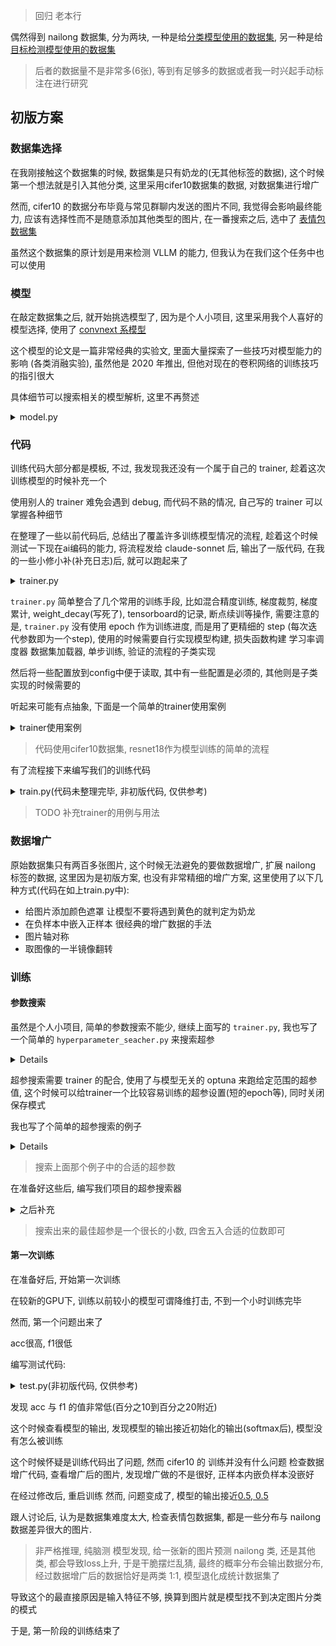 > 回归 老本行

偶然得到 nailong 数据集, 分为两块, 一种是给[分类模型使用的数据集](https://huggingface.co/datasets/refoundd/NailongClassification), 另一种是给[目标检测模型使用的数据集](https://huggingface.co/datasets/refoundd/NailongDetection)

> 后者的数据量不是非常多(6张), 等到有足够多的数据或者我一时兴起手动标注在进行研究

## 初版方案

### 数据集选择

在我刚接触这个数据集的时候, 数据集是只有奶龙的(无其他标签的数据), 这个时候第一个想法就是引入其他分类, 这里采用cifer10数据集的数据, 对数据集进行增广

然而, cifer10 的数据分布毕竟与常见群聊内发送的图片不同, 我觉得会影响最终能力, 应该有选择性而不是随意添加其他类型的图片, 在一番搜索之后, 选中了 [表情包数据集](https://github.com/LLM-Red-Team/emo-visual-data)

虽然这个数据集的原计划是用来检测 VLLM 的能力, 但我认为在我们这个任务中也可以使用

### 模型

在敲定数据集之后, 就开始挑选模型了, 因为是个人小项目, 这里采用我个人喜好的模型选择, 使用了 [convnext 系模型](https://github.com/facebookresearch/ConvNeXt)

这个模型的论文是一篇非常经典的实验文, 里面大量探索了一些技巧对模型能力的影响 (各类消融实验), 虽然他是 2020 年推出, 但他对现在的卷积网络的训练技巧的指引很大

具体细节可以搜索相关的模型解析, 这里不再赘述

<details><summary>model.py</summary>
<p>

```python
# copy from facebook/ConvNeXt
import torch
import torch.nn as nn
import torch.nn.functional as F
from timm.models.layers import trunc_normal_, DropPath
from timm.models.registry import register_model

class Block(nn.Module):
    r""" ConvNeXt Block. There are two equivalent implementations:
    (1) DwConv -> LayerNorm (channels_first) -> 1x1 Conv -> GELU -> 1x1 Conv; all in (N, C, H, W)
    (2) DwConv -> Permute to (N, H, W, C); LayerNorm (channels_last) -> Linear -> GELU -> Linear; Permute back
    We use (2) as we find it slightly faster in PyTorch
    
    Args:
        dim (int): Number of input channels.
        drop_path (float): Stochastic depth rate. Default: 0.0
        layer_scale_init_value (float): Init value for Layer Scale. Default: 1e-6.
    """
    def __init__(self, dim, drop_path=0., layer_scale_init_value=1e-6):
        super().__init__()
        self.dwconv = nn.Conv2d(dim, dim, kernel_size=7, padding=3, groups=dim) # depthwise conv
        self.norm = LayerNorm(dim, eps=1e-6)
        self.pwconv1 = nn.Linear(dim, 4 * dim) # pointwise/1x1 convs, implemented with linear layers
        self.act = nn.GELU()
        self.pwconv2 = nn.Linear(4 * dim, dim)
        self.gamma = nn.Parameter(layer_scale_init_value * torch.ones((dim)), 
                                    requires_grad=True) if layer_scale_init_value > 0 else None
        self.drop_path = DropPath(drop_path) if drop_path > 0. else nn.Identity()

    def forward(self, x):
        input = x
        x = self.dwconv(x)
        x = x.permute(0, 2, 3, 1) # (N, C, H, W) -> (N, H, W, C)
        x = self.norm(x)
        x = self.pwconv1(x)
        x = self.act(x)
        x = self.pwconv2(x)
        if self.gamma is not None:
            x = self.gamma * x
        x = x.permute(0, 3, 1, 2) # (N, H, W, C) -> (N, C, H, W)

        x = input + self.drop_path(x)
        return x

class ConvNeXt(nn.Module):
    r""" ConvNeXt
        A PyTorch impl of : `A ConvNet for the 2020s`  -
          https://arxiv.org/pdf/2201.03545.pdf

    Args:
        in_chans (int): Number of input image channels. Default: 3
        num_classes (int): Number of classes for classification head. Default: 1000
        depths (tuple(int)): Number of blocks at each stage. Default: [3, 3, 9, 3]
        dims (int): Feature dimension at each stage. Default: [96, 192, 384, 768]
        drop_path_rate (float): Stochastic depth rate. Default: 0.
        layer_scale_init_value (float): Init value for Layer Scale. Default: 1e-6.
        head_init_scale (float): Init scaling value for classifier weights and biases. Default: 1.
    """
    def __init__(self, in_chans=3, num_classes=1000, 
                 depths=[3, 3, 9, 3], dims=[96, 192, 384, 768], drop_path_rate=0., 
                 layer_scale_init_value=1e-6, head_init_scale=1.,
                 ):
        super().__init__()

        self.downsample_layers = nn.ModuleList() # stem and 3 intermediate downsampling conv layers
        stem = nn.Sequential(
            nn.Conv2d(in_chans, dims[0], kernel_size=4, stride=4),
            LayerNorm(dims[0], eps=1e-6, data_format="channels_first")
        )
        self.downsample_layers.append(stem)
        for i in range(3):
            downsample_layer = nn.Sequential(
                    LayerNorm(dims[i], eps=1e-6, data_format="channels_first"),
                    nn.Conv2d(dims[i], dims[i+1], kernel_size=2, stride=2),
            )
            self.downsample_layers.append(downsample_layer)

        self.stages = nn.ModuleList() # 4 feature resolution stages, each consisting of multiple residual blocks
        dp_rates=[x.item() for x in torch.linspace(0, drop_path_rate, sum(depths))] 
        cur = 0
        for i in range(4):
            stage = nn.Sequential(
                *[Block(dim=dims[i], drop_path=dp_rates[cur + j], 
                layer_scale_init_value=layer_scale_init_value) for j in range(depths[i])]
            )
            self.stages.append(stage)
            cur += depths[i]

        self.norm = nn.LayerNorm(dims[-1], eps=1e-6) # final norm layer
        self.head = nn.Linear(dims[-1], num_classes)

        self.apply(self._init_weights)
        self.head.weight.data.mul_(head_init_scale)
        self.head.bias.data.mul_(head_init_scale)

    def _init_weights(self, m):
        if isinstance(m, (nn.Conv2d, nn.Linear)):
            trunc_normal_(m.weight, std=.02)
            nn.init.constant_(m.bias, 0)

    def forward_features(self, x):
        for i in range(4):
            x = self.downsample_layers[i](x)
            x = self.stages[i](x)
        return self.norm(x.mean([-2, -1])) # global average pooling, (N, C, H, W) -> (N, C)

    def forward(self, x):
        x = self.forward_features(x)
        x = self.head(x)
        return x

class LayerNorm(nn.Module):
    r""" LayerNorm that supports two data formats: channels_last (default) or channels_first. 
    The ordering of the dimensions in the inputs. channels_last corresponds to inputs with 
    shape (batch_size, height, width, channels) while channels_first corresponds to inputs 
    with shape (batch_size, channels, height, width).
    """
    def __init__(self, normalized_shape, eps=1e-6, data_format="channels_last"):
        super().__init__()
        self.weight = nn.Parameter(torch.ones(normalized_shape))
        self.bias = nn.Parameter(torch.zeros(normalized_shape))
        self.eps = eps
        self.data_format = data_format
        if self.data_format not in ["channels_last", "channels_first"]:
            raise NotImplementedError 
        self.normalized_shape = (normalized_shape, )
    
    def forward(self, x):
        if self.data_format == "channels_last":
            return F.layer_norm(x, self.normalized_shape, self.weight, self.bias, self.eps)
        elif self.data_format == "channels_first":
            u = x.mean(1, keepdim=True)
            s = (x - u).pow(2).mean(1, keepdim=True)
            x = (x - u) / torch.sqrt(s + self.eps)
            x = self.weight[:, None, None] * x + self.bias[:, None, None]
            return x


model_urls = {
    "convnext_tiny_1k": "https://dl.fbaipublicfiles.com/convnext/convnext_tiny_1k_224_ema.pth",
    "convnext_small_1k": "https://dl.fbaipublicfiles.com/convnext/convnext_small_1k_224_ema.pth",
    "convnext_base_1k": "https://dl.fbaipublicfiles.com/convnext/convnext_base_1k_224_ema.pth",
    "convnext_large_1k": "https://dl.fbaipublicfiles.com/convnext/convnext_large_1k_224_ema.pth",
    "convnext_tiny_22k": "https://dl.fbaipublicfiles.com/convnext/convnext_tiny_22k_224.pth",
    "convnext_small_22k": "https://dl.fbaipublicfiles.com/convnext/convnext_small_22k_224.pth",
    "convnext_base_22k": "https://dl.fbaipublicfiles.com/convnext/convnext_base_22k_224.pth",
    "convnext_large_22k": "https://dl.fbaipublicfiles.com/convnext/convnext_large_22k_224.pth",
    "convnext_xlarge_22k": "https://dl.fbaipublicfiles.com/convnext/convnext_xlarge_22k_224.pth",
}

@register_model
def convnext_tiny(pretrained=False,in_22k=False, **kwargs):
    model = ConvNeXt(depths=[3, 3, 9, 3], dims=[96, 192, 384, 768], **kwargs)
    if pretrained:
        url = model_urls['convnext_tiny_22k'] if in_22k else model_urls['convnext_tiny_1k']
        checkpoint = torch.hub.load_state_dict_from_url(url=url, map_location="cpu", check_hash=True)
        model.load_state_dict(checkpoint["model"])
    return model

@register_model
def convnext_small(pretrained=False,in_22k=False, **kwargs):
    model = ConvNeXt(depths=[3, 3, 27, 3], dims=[96, 192, 384, 768], **kwargs)
    if pretrained:
        url = model_urls['convnext_small_22k'] if in_22k else model_urls['convnext_small_1k']
        checkpoint = torch.hub.load_state_dict_from_url(url=url, map_location="cpu")
        model.load_state_dict(checkpoint["model"])
    return model

@register_model
def convnext_base(pretrained=False, in_22k=False, **kwargs):
    model = ConvNeXt(depths=[3, 3, 27, 3], dims=[128, 256, 512, 1024], **kwargs)
    if pretrained:
        url = model_urls['convnext_base_22k'] if in_22k else model_urls['convnext_base_1k']
        checkpoint = torch.hub.load_state_dict_from_url(url=url, map_location="cpu")
        model.load_state_dict(checkpoint["model"])
    return model

@register_model
def convnext_large(pretrained=False, in_22k=False, **kwargs):
    model = ConvNeXt(depths=[3, 3, 27, 3], dims=[192, 384, 768, 1536], **kwargs)
    if pretrained:
        url = model_urls['convnext_large_22k'] if in_22k else model_urls['convnext_large_1k']
        checkpoint = torch.hub.load_state_dict_from_url(url=url, map_location="cpu")
        model.load_state_dict(checkpoint["model"])
    return model

@register_model
def convnext_xlarge(pretrained=False, in_22k=False, **kwargs):
    model = ConvNeXt(depths=[3, 3, 27, 3], dims=[256, 512, 1024, 2048], **kwargs)
    if pretrained:
        assert in_22k, "only ImageNet-22K pre-trained ConvNeXt-XL is available; please set in_22k=True"
        url = model_urls['convnext_xlarge_22k']
        checkpoint = torch.hub.load_state_dict_from_url(url=url, map_location="cpu")
        model.load_state_dict(checkpoint["model"])
    return model
```

</p>
</details> 


### 代码

训练代码大部分都是模板, 不过, 我发现我还没有一个属于自己的 trainer, 趁着这次训练模型的时候补充一个

使用别人的 trainer 难免会遇到 debug, 而代码不熟的情况, 自己写的 trainer 可以掌握各种细节

在整理了一些以前代码后, 总结出了覆盖许多训练模型情况的流程, 趁着这个时候测试一下现在ai编码的能力, 将流程发给 claude-sonnet 后, 输出了一版代码, 在我的一些小修小补(补充日志)后, 就可以跑起来了

<details><summary>trainer.py</summary>
<p>

```python
import gc
import json
import logging
import os
import shutil

import torch
from torch import optim
from torch.amp import GradScaler
from torch.nn.utils import clip_grad_norm_
from torch.utils.tensorboard import SummaryWriter
from tqdm import tqdm

example_config = {
    "model": "model_name",
    "checkpoint_dir": "./checkpoints",
    "tensorboard_dir": "./tensorboard",
    "device": "cuda",
    "enable_cudnn_benchmark": True,
    "enable_amp": False,
    "learning_rate": 1e-4,
    "betas": [0.9, 0.999],
    "eps": 1e-8,
    "enable_compile": False,
    "weight_decay": 0.05,
    "max_steps": 100000,
    "max_grad_norm": 1.0,
    "save_every": 10000,
    "gradient_accumulation_steps": 4
}


class Trainer:
    def __init__(self, config):
        self.config = config
        self.setup_logging()
        self.setup_device()
        self.setup_model()
        self.setup_training()
        
    def setup_logging(self):
        """设置日志"""
        logging.basicConfig(
            level=logging.INFO,
            format='%(asctime)s %(levelname)s %(message)s'
        )
        self.logger = logging.getLogger(__name__)
        self.writer = SummaryWriter(self.config['tensorboard_dir'])
        
    def setup_device(self):
        """设置设备"""
        self.device = torch.device(self.config['device'])
        torch.backends.cudnn.benchmark = self.config.get('enable_cudnn_benchmark', True)
        if self.device.type == 'cuda':
            self.logger.info(f'Using device: {self.device} ({torch.cuda.get_device_name()})')
        else:
            self.logger.info(f'Using device: {self.device}')
            
    def setup_model(self):
        """设置模型、损失函数等"""
        self.model = self.build_model().to(self.device)
        if self.config.get('enable_compile', False):
            self.model.compile()
        self.criterion = self.build_criterion()
        
        # 打印模型信息
        n_parameters = sum(p.numel() for p in self.model.parameters())
        self.logger.info(f'Number of parameters: {n_parameters:,}')
        
    def setup_training(self):
        """设置训练相关组件"""
        # 优化器
        self.optimizer = self.build_optimizer()
        
        # 学习率调度器
        self.scheduler = self.build_scheduler()
        
        # 梯度缩放器(用于混合精度训练)
        self.scaler = GradScaler(
            enabled=self.config.get('enable_amp', False)
        )
        self.gradient_accumulation_steps = self.config.get('gradient_accumulation_steps', 1)
        
        # 加载检查点
        self.steps = 0
        self.best_metric = {}
        self.load_checkpoint()
        
    def build_model(self):
        """构建模型(需要子类实现)"""
        raise NotImplementedError
        
    def build_criterion(self):
        """构建损失函数(需要子类实现)"""
        raise NotImplementedError
        
    def build_optimizer(self):
        """构建优化器"""
        # 区分需要和不需要weight decay的参数
        decay_params = []
        no_decay_params = []
        for name, param in self.model.named_parameters():
            if 'bias' in name or 'norm' in name:
                no_decay_params.append(param)
            else:
                decay_params.append(param)
                
        opt_params = [
            {'params': decay_params, 'weight_decay': self.config['weight_decay']},
            {'params': no_decay_params, 'weight_decay': 0.0}
        ]
        
        return optim.AdamW(
            opt_params,
            lr=self.config['learning_rate'],
            betas=self.config.get('betas', (0.9, 0.999)),
            eps=self.config.get('eps', 1e-8)
        )
        
    def build_scheduler(self):
        """构建学习率调度器(需要子类实现)"""
        return NotImplementedError
        
    def build_dataloader(self):
        """构建数据加载器(需要子类实现)"""
        raise NotImplementedError
        
    def train_step(self, batch):
        """单步训练(需要子类实现)"""
        raise NotImplementedError
        
    def validate(self):
        """验证(需要子类实现)"""
        raise NotImplementedError
        
    def save_checkpoint(self, is_best=False):
        """保存检查点"""
        state = {
            'model': self.model.state_dict(),
            'optimizer': self.optimizer.state_dict(),
            'scheduler': self.scheduler.state_dict(),
            'scaler': self.scaler.state_dict(),
            'steps': self.steps,
            'best_metric': self.best_metric,
            'config': self.config
        }
        
        # 保存最新检查点
        torch.save(
            state,
            os.path.join(self.config['checkpoint_dir'], 'latest.pt')
        )
        
        # 保存最佳检查点
        if is_best:
            shutil.copy(
                os.path.join(self.config['checkpoint_dir'], 'latest.pt'),
                os.path.join(self.config['checkpoint_dir'], 'best.pt')
            )
            
    def load_checkpoint(self):
        """加载检查点"""
        checkpoint_path = os.path.join(
            self.config['checkpoint_dir'],
            'latest.pt'
        )
        
        if os.path.exists(checkpoint_path):
            checkpoint = torch.load(
                checkpoint_path,
                map_location=self.device
            )
            
            self.model.load_state_dict(checkpoint['model'])
            self.optimizer.load_state_dict(checkpoint['optimizer'])
            self.scheduler.load_state_dict(checkpoint['scheduler'])
            self.scaler.load_state_dict(checkpoint['scaler'])
            self.steps = checkpoint['steps']
            self.best_metric = checkpoint['best_metric']
            
            self.logger.info(f'Loaded checkpoint from {checkpoint_path}')
            self.logger.info(f'Training will resume from step {self.steps}')
    
    @staticmethod
    def is_better_performance(baseline_dict, compare_dict):
        """
        判断compare_dict中的指标是否全面超过baseline_dict
        
        Args:
            baseline_dict: 基准字典,格式为 {指标名: 值}
            compare_dict: 比较字典,格式为 {指标名: 值} 
        
        Returns:
            bool: 如果compare_dict中所有指标都严格大于baseline_dict则返回True,否则返回False
        """
        if not baseline_dict:
            return True
        
        # 检查两个字典的键是否一致
        if set(baseline_dict.keys()) != set(compare_dict.keys()):
            return False
            
        # 检查每个指标是否都有提升
        for metric in baseline_dict:
            if compare_dict[metric] <= baseline_dict[metric]:
                return False
                
        return True
            
    def train(self):
        """训练流程"""
        train_loader = self.build_dataloader()
        self.model.train()
        
        self.logger.info('Start training...')
        pbar = tqdm(total=self.config['max_steps'], initial=self.steps)
        
        while self.steps < self.config['max_steps']:
            for batch in train_loader:
                # 训练一步
                with torch.autocast(device_type=self.config['device'], enabled=self.config.get('enable_amp', False)):
                    loss = self.train_step(batch)
                self.scaler.scale(loss / self.gradient_accumulation_steps).backward()
                
                if (self.steps + 1) % self.gradient_accumulation_steps == 0:
                    # 梯度裁剪
                    if self.config.get('max_grad_norm', 0) > 0:
                        self.scaler.unscale_(self.optimizer)
                        clip_grad_norm_(
                            self.model.parameters(),
                            self.config['max_grad_norm']
                        )

                    # 优化器步进
                    self.scaler.step(self.optimizer)
                    self.scaler.update()
                    self.optimizer.zero_grad(set_to_none=True)
                self.scheduler.step()
                
                # 记录
                self.writer.add_scalar('train/loss', loss, self.steps)
                self.writer.add_scalar(
                    'train/lr',
                    self.scheduler.get_last_lr()[0],
                    self.steps
                )
                
                self.steps += 1
                pbar.update(1)
                
                # 验证和保存
                if self.steps % self.config['save_every'] == 0:
                    metric = self.validate()
                    for i in metric:
                        self.logger.info(f'Validation {i}: {metric[i]}')
                        self.writer.add_scalar(f'val/{i}', metric[i], self.steps)
                    
                    is_best = self.is_better_performance(self.best_metric, metric)
                    if is_best:
                        self.best_metric = metric

                    self.model.train()
                    self.save_checkpoint(is_best)
                    
                if self.steps >= self.config['max_steps']:
                    break
                
            gc.collect()
            torch.cuda.empty_cache()
                    
        pbar.close()
        self.logger.info('Training finished!')


def main():
    """主函数"""
    # 加载配置
    with open('config.json') as f:
        config = json.load(f)
        
    # 创建输出目录
    os.makedirs(config['checkpoint_dir'], exist_ok=True)
    os.makedirs(config['tensorboard_dir'], exist_ok=True)
    
    # 训练
    trainer = Trainer(config)
    trainer.train()
    
if __name__ == '__main__':
    try:
        main()
    except KeyboardInterrupt:
        pass
``` 

</p>
</details> 

`trainer.py` 简单整合了几个常用的训练手段, 比如混合精度训练, 梯度裁剪, 梯度累计, weight_decay(写死了), tensorboard的记录, 断点续训等操作, 需要注意的是, `trainer.py` 没有使用 epoch 作为训练进度, 而是用了更精细的 step (每次迭代参数即为一个step), 使用的时候需要自行实现模型构建, 损失函数构建 学习率调度器 数据集加载器, 单步训练, 验证的流程的子类实现

然后将一些配置放到config中便于读取, 其中有一些配置是必须的, 其他则是子类实现的时候需要的

听起来可能有点抽象, 下面是一个简单的trainer使用案例

<details><summary>trainer使用案例</summary>
<p>

import torchvision
import torch
from trainer import Trainer
from torchvision.models import resnet18
from torch.optim.lr_scheduler import LambdaLR



transform = torchvision.transforms.Compose([
    torchvision.transforms.ToTensor(),
    torchvision.transforms.Normalize((0.5, 0.5, 0.5), (0.5, 0.5, 0.5))
])

class ConstantLambdaLR(LambdaLR):
    def __init__(self, optimizer, **kwargs):
        kwargs['optimizer'] = optimizer
        kwargs['lr_lambda'] = self._step_inner
        super().__init__(**kwargs)

    def _step_inner(self, steps):
        return 1


class Cifer10Trainer(Trainer):
    def __init__(self, config):
        super().__init__(config)

    def build_model(self):
        model = resnet18()
        model.fc = torch.nn.Linear(model.fc.in_features, 10)
        return model
    
    def build_criterion(self):
        return torch.nn.CrossEntropyLoss()
    
    def build_scheduler(self):
        return ConstantLambdaLR(self.optimizer)
    
    def build_dataloader(self):
        train_dataset = torchvision.datasets.CIFAR10(root='./temp', train=True, download=True, transform=transform)
        train_loader = torch.utils.data.DataLoader(train_dataset, batch_size=self.config['batch_size'], shuffle=True, num_workers=1)
        return train_loader
    
    def train_step(self, batch):
        inputs, labels = batch
        inputs, labels = inputs.to(self.device), labels.to(self.device)
        outputs = self.model(inputs)
        loss = self.criterion(outputs, labels)
        return loss
    
    def validate(self):
        self.model.eval()
        test_dataset = torchvision.datasets.CIFAR10(root='./temp', train=False, download=True, transform=transform)
        test_loader = torch.utils.data.DataLoader(test_dataset, batch_size=self.config['batch_size'], shuffle=False, num_workers=1)
        acc = []
        with torch.inference_mode():
            for batch in test_loader:
                inputs, labels = batch
                inputs, labels = inputs.to(self.device), labels.to(self.device)
                y_hat = self.model(inputs)
                acc.append((y_hat.argmax(dim=1) == labels).sum().item() / labels.size(0))
                
        return {'acc': sum(acc) / len(acc)}
                

def main():
    config = {
        "model": "resnet18",
        "checkpoint_dir": "./checkpoints",
        "tensorboard_dir": "./tensorboard",
        "device": "cuda",
        "enable_cudnn_benchmark": True,
        "enable_amp": False,
        "learning_rate": 1e-3,
        "betas": [0.9, 0.999],
        "eps": 1e-8,
        "enable_compile": False,
        "weight_decay": 0.05,
        "max_steps": 500,
        "max_grad_norm": 1.0,
        "save_every": 100,
        "gradient_accumulation_steps": 1,
        'batch_size': 32
    }
    trainer = Cifer10Trainer(config)
    trainer.train()
    
if __name__ == '__main__':
    try:
        main()
    except KeyboardInterrupt:
        pass

</p>
</details> 

> 代码使用cifer10数据集, resnet18作为模型训练的简单的流程

有了流程接下来编写我们的训练代码

<details><summary>train.py(代码未整理完毕, 非初版代码, 仅供参考)</summary>
<p>

```python
import os
import random

import cv2
import numpy as np
from sklearn.metrics import f1_score
import torch
from PIL import Image
from torch.optim.lr_scheduler import LambdaLR
from torch.utils.data import DataLoader, Dataset
from datasets import load_dataset
from torchvision import transforms

# from torchvision.models import resnet18
from model import convnext_base
from trainer import Trainer

image_size = 224
batch_size = 32
device = torch.device("cuda") if torch.cuda.is_available() else torch.device("cpu")


# def get_color_from_image(image_path):
#     """
#     从纯色图片中获取RGB颜色值
#     返回: (R, G, B)元组
#     """
#     # 读取图片
#     image = Image.open(image_path).convert('RGB')
#     # 转换为numpy数组
#     img_array = np.array(image)
    
#     # 获取图片中心点的颜色值
#     h, w = img_array.shape[:2]
#     center_color = img_array[h//2, w//2]
    
#     # 或者计算整个图片的平均颜色
#     average_color = img_array.mean(axis=(0,1)).astype(int)
    
#     return tuple(average_color)  # 或者 tuple(average_color)


# class AugmentationUtils:
#     @staticmethod
#     def add_color_mask(image, is_positive):
#         """给图片添加颜色遮罩"""
#         # 转换为numpy数组并确保类型为uint8
#         image = np.array(image, dtype=np.uint8)
        
#         # 创建与图像相同大小的遮罩
#         mask = np.ones_like(image, dtype=np.uint8)
        
#         # 随机生成颜色
#         if is_positive:
#             color = [random.randint(0, 255) for _ in range(3)]
#         else:
#             color = get_color_from_image('22.png')
        
#         # 为遮罩赋予颜色    
#         for i in range(3):
#             mask[:, :, i] = color[i]
        
#         # 确保mask也是uint8类型
#         mask = mask.astype(np.uint8)
        
#         # 添加遮罩
#         alpha = 0.5  # 透明度
#         image = cv2.addWeighted(image, 1-alpha, mask, alpha, 0)
        
#         return Image.fromarray(image)

#     @staticmethod
#     def embed_positive_in_negative(positive_img, negative_img):
#         """在负样本中嵌入正样本"""
#         # 转换为numpy数组
#         pos_img = np.array(positive_img)
#         neg_img = np.array(negative_img)
        
#         # 确保图像是3通道的
#         if len(pos_img.shape) == 2:
#             pos_img = cv2.cvtColor(pos_img, cv2.COLOR_GRAY2BGR)
#         if len(neg_img.shape) == 2:
#             neg_img = cv2.cvtColor(neg_img, cv2.COLOR_GRAY2BGR)
        
#         # 获取负样本尺寸
#         h, w = neg_img.shape[:2]
#         pos_h, pos_w = pos_img.shape[:2]
        
#         # 计算合适的缩放比例
#         scale = min(
#             random.uniform(0.5, 0.8),
#             (w * 0.8) / pos_w,
#             (h * 0.8) / pos_h
#         )
        
#         # 缩放正样本
#         new_size = (int(pos_w * scale), int(pos_h * scale))
#         pos_img_resized = cv2.resize(pos_img, new_size)
        
#         # 确保有效的随机位置范围
#         max_x = max(0, w - new_size[0])
#         max_y = max(0, h - new_size[1])
        
#         # 随机选择插入位置
#         x = random.randint(0, max_x) if max_x > 0 else 0
#         y = random.randint(0, max_y) if max_y > 0 else 0
        
#         # 获取ROI区域并确保与缩放后的正样本具有相同的形状
#         roi = neg_img[y:y+new_size[1], x:x+new_size[0]]
        
#         # 确保ROI和pos_img_resized具有相同的形状和通道数
#         if roi.shape == pos_img_resized.shape:
#             # 混合图像
#             blended = cv2.addWeighted(roi, 0.3, pos_img_resized, 0.7, 0)
#             neg_img[y:y+new_size[1], x:x+new_size[0]] = blended
        
#         return Image.fromarray(neg_img)
    
#     @staticmethod
#     def embed_same(positive_img, negative_img):
#         """在负样本中嵌入正样本"""
#         # 转换为numpy数组
#         pos_img = np.array(positive_img)
#         neg_img = np.array(negative_img)
        
#         # 确保图像是3通道的
#         if len(pos_img.shape) == 2:
#             pos_img = cv2.cvtColor(pos_img, cv2.COLOR_GRAY2BGR)
#         if len(neg_img.shape) == 2:
#             neg_img = cv2.cvtColor(neg_img, cv2.COLOR_GRAY2BGR)
        
#         # 获取负样本尺寸
#         h, w = neg_img.shape[:2]
#         pos_h, pos_w = pos_img.shape[:2]
        
#         # 计算合适的缩放比例
#         scale = min(
#             random.uniform(0.5, 0.8),
#             (w * 0.8) / pos_w,
#             (h * 0.8) / pos_h
#         )
        
#         # 缩放正样本
#         new_size = (int(pos_w * scale), int(pos_h * scale))
#         pos_img_resized = cv2.resize(pos_img, new_size)
        
#         # 确保有效的随机位置范围
#         max_x = max(0, w - new_size[0])
#         max_y = max(0, h - new_size[1])
        
#         # 随机选择插入位置
#         x = random.randint(0, max_x) if max_x > 0 else 0
#         y = random.randint(0, max_y) if max_y > 0 else 0
        
#         # 获取ROI区域并确保与缩放后的正样本具有相同的形状
#         roi = neg_img[y:y+new_size[1], x:x+new_size[0]]
        
#         # 确保ROI和pos_img_resized具有相同的形状和通道数
#         if roi.shape == pos_img_resized.shape:
#             # 混合图像
#             blended = cv2.addWeighted(roi, 0.3, pos_img_resized, 0.7, 0)
#             neg_img[y:y+new_size[1], x:x+new_size[0]] = blended
        
#         return Image.fromarray(neg_img)

#     @staticmethod
#     def flip_image(image):
#         """图片轴对称"""
#         return Image.fromarray(np.array(image)[:, ::-1])
    
#     @staticmethod
#     def mirror_half_image(image):
#         img_array = np.array(image)
    
#         # 获取图片尺寸
#         h, w = img_array.shape[:2]
        
#         # 取左半边
#         half_w = w // 2
#         left_half = img_array[:, :half_w]
        
#         # 水平翻转左半边得到右半边
#         right_half = left_half[:, ::-1]
        
#         # 拼接两个半边
#         mirrored = np.concatenate([left_half, right_half], axis=1)
        
#         return Image.fromarray(mirrored)
    

# def augment_dataset(positive_images, negative_images):
#     aug_utils = AugmentationUtils()
#     augmented_data = []
    
#     # 增强正样本
#     for pos_img in positive_images:
#         img = Image.open(pos_img).convert('RGB')
#         # 原图
#         augmented_data.append((img, 1))
#         # 颜色遮罩
#         augmented_data.append((aug_utils.add_color_mask(img, True), 1))
#         # 轴对称
#         augmented_data.append((aug_utils.flip_image(img), 1))
#         # 镜像一半
#         augmented_data.append((aug_utils.mirror_half_image(img), 1))
#         # 嵌入相同
#         img_id = random.randint(0, len(positive_images)-1)
#         aaa = Image.open(positive_images[img_id]).convert('RGB')
#         augmented_data.append((aug_utils.embed_same(aaa, img), 1))
        
    
#     # 增强负样本
#     for i, neg_img in enumerate(negative_images):
#         img = Image.open(neg_img).convert('RGB')
#         # 原图
#         augmented_data.append((img, 0))
#         # 颜色遮罩
#         augmented_data.append((aug_utils.add_color_mask(img, False), 0))
#         # 镜像一半
#         augmented_data.append((aug_utils.mirror_half_image(img), 0))
#         # 嵌入正样本
#         pos_img = Image.open(positive_images[random.randint(0, len(positive_images)-1)]).convert('RGB')
#         augmented_data.append((aug_utils.embed_positive_in_negative(pos_img, img), 1))
#         # 嵌入相同
#         img_id = random.randint(0, len(negative_images)-1)
#         aaa = Image.open(negative_images[img_id]).convert('RGB')
#         augmented_data.append((aug_utils.embed_same(aaa, img), 0))
        

        
#     # # 显示并保存
#     # for i, (img, label) in enumerate(augmented_data):
#     #     # img.show()
#     #     os.makedirs('aug_images', exist_ok=True)
#     #     img.save(f'aug_images/aug_{i}.jpg')
    
#     # 统计
#     print(f"Positive: {len([x for x, y in augmented_data if y == 1])}, Negative: {len([x for x, y in augmented_data if y == 0])}")
#     return augmented_data


class LinearWarmUpCosineAnnealingLR(LambdaLR):
    def __init__(self, optimizer, *, warmup_iters, max_learning_rate, min_lr, lr_decay_iters, **kwargs):
        self.warmup_iters = warmup_iters
        self.max_learning_rate = max_learning_rate
        self.lr_decay_iters = lr_decay_iters
        self.min_lr = min_lr
        kwargs['optimizer'] = optimizer
        kwargs['lr_lambda'] = self._step_inner
        super().__init__(**kwargs)

    def _step_inner(self, steps):
        if steps < self.warmup_iters:
            return self.max_learning_rate * steps / self.warmup_iters
        elif steps < self.lr_decay_iters:
            return self.min_lr + 0.5 * (1.0 + np.cos((steps - self.warmup_iters) / (self.lr_decay_iters - self.warmup_iters)*np.pi)) * (self.max_learning_rate - self.min_lr)
        else:
            return self.min_lr


def transform_img(img):
    # 处理图片
    img_np = np.array(img)
    img_tensor = torch.from_numpy(img_np).permute(2, 0, 1)  # C, H, W
    img_tensor = torch.nn.functional.interpolate(img_tensor.unsqueeze(0), size=(image_size, image_size), mode='bilinear', align_corners=False).squeeze(0)
    # normalize
    normalized_img = img_tensor.float() / 255.0
    return normalized_img


transform = transforms.Compose([
    transforms.Resize((image_size, image_size)),
    transforms.ToTensor(),
    transforms.Normalize(mean=[0.485, 0.456, 0.406], std=[0.229, 0.224, 0.225]),
])


def transform_img_torchvision(data):
    data['x'] = [transform(img.convert('RGB')) for img in data['image']]
    return data


label_mapping = {
    "nailong": 0,
    "emoji": 1,
    "anime": 2,
    "others": 3,
    "long": 4
}

def extract_datasets():
    ds = load_dataset("refoundd/NailongClassification", cache_dir="data", split="train")
    ds = ds.map(lambda x: {'label': label_mapping[x['label']]})
    ds = ds.map(transform_img_torchvision, remove_columns=['image'], batched=True)
    dataset = ds.train_test_split(test_size=0.2)
    return dataset

dataset = extract_datasets()


class NaiLongDataset(Dataset):
    def __init__(self, mode='train'):
        assert mode in ['train', 'test']
        self.dataset = dataset[mode]

    def __len__(self):
        return len(self.dataset)

    def __getitem__(self, idx):
        item = self.dataset[idx]['x']
        label = self.dataset[idx]['label']
        return torch.tensor(item), torch.tensor(label)



class NaiLongTrainer(Trainer):
    def __init__(self, config):
        super().__init__(config)

    def build_model(self):
        # model = resnet18()
        # model.fc = torch.nn.Linear(model.fc.in_features, 2)
        # return model
        return convnext_base(pretrained=False, num_classes=5)
    
    def build_criterion(self):
        return torch.nn.CrossEntropyLoss()
    
    def build_scheduler(self):
        return LinearWarmUpCosineAnnealingLR(self.optimizer, warmup_iters=self.config['warmup_iters'], max_learning_rate=self.config['max_learning_rate'], min_lr=self.config['min_lr'], lr_decay_iters=self.config['lr_decay_iters'])
    
    def build_dataloader(self, mode='train'):
        dataset = NaiLongDataset(mode="train")
        return DataLoader(dataset, batch_size=batch_size, shuffle=True)
    
    def train_step(self, batch):
        x, y = batch
        x, y = x.to(device), y.to(device)
        return self.criterion(self.model(x), y)
    
    def validate(self):
        self.logger.info("Validating...")
        self.model.eval()
        dataloader = self.build_dataloader(mode='test')
        acc = []
        f1 = [[], []]
        with torch.no_grad(): 
            for i, (x, y) in enumerate(dataloader):
                x, y = x.to(device), y.to(device)
                # print(f"Validation: {i}, {y}")
                y_hat = self.model(x)
                acc.append(torch.sum(torch.argmax(y_hat, dim=1) == y).item() / len(y))
                f1[0].extend(y.cpu().tolist())
                f1[1].extend(torch.argmax(y_hat, dim=1).cpu().tolist())
            f1_scores = f1_score(f1[0], f1[1], average='macro')
        return {'acc': sum(acc) / len(acc), 'f1': f1_scores}


def main():
    config = {  # test
        "model": "convnext_tiny",
        "checkpoint_dir": "./checkpoints",
        "tensorboard_dir": "./tensorboard",
        "device": "cuda",
        "enable_cudnn_benchmark": True,
        "enable_amp": False,
        "learning_rate": 1,  # 启动lr_scheduler 这里必须是1
        "betas": [0.9, 0.999],
        "eps": 1e-8,
        "enable_compile": False,
        "weight_decay": 0.0,
        "max_steps": 5000,
        "max_grad_norm": 1.0,
        "save_every": 500,
        "gradient_accumulation_steps": 1,
        "warmup_iters": 500,
        "max_learning_rate": 1e-3,
        "min_lr": 1e-4,
        'lr_decay_iters': 1000
    }
    os.makedirs(config['checkpoint_dir'], exist_ok=True)
    os.makedirs(config['tensorboard_dir'], exist_ok=True)
    trainer = NaiLongTrainer(config)
    trainer.train()

if __name__ == "__main__":
    # 删除tensorboard下的文件, 但不删除文件夹
    for i in os.listdir('./tensorboard'):
        os.remove(os.path.join('./tensorboard', i))
    # 删除checkpoints下的文件
    for i in os.listdir('./checkpoints'):
        os.remove(os.path.join('./checkpoints', i))
    try:
        main()
    except KeyboardInterrupt:
        print("KeyboardInterrupt")
        
```

</p>
</details> 

> TODO 补充trainer的用例与用法

### 数据增广

原始数据集只有两百多张图片, 这个时候无法避免的要做数据增广, 扩展 nailong 标签的数据, 这里因为是初版方案, 也没有非常精细的增广方案, 这里使用了以下几种方式(代码在如上train.py中):

- 给图片添加颜色遮罩
    让模型不要将遇到黄色的就判定为奶龙
- 在负样本中嵌入正样本
    很经典的增广数据的手法
- 图片轴对称
- 取图像的一半镜像翻转

### 训练

#### 参数搜索

虽然是个人小项目, 简单的参数搜索不能少, 继续上面写的 `trainer.py`, 我也写了一个简单的 `hyperparameter_seacher.py` 来搜索超参

<details><summary>Details</summary>
<p>

```python
from trainer import Trainer
import optuna


example_config = {
    "model": "convnext_tiny",
    "checkpoint_dir": "./checkpoints",
    "tensorboard_dir": "./tensorboard",
    "device": "cuda",
    "enable_cudnn_benchmark": True,
    "enable_amp": False,
    "learning_rate": 1e-4,
    "betas": [0.9, 0.999],
    "eps": 1e-8,
    "enable_compile": False,
    "weight_decay": 0.05,
    "max_steps": 100,
    "max_grad_norm": 1.0,
    "save_every": 1000000,  # 不保存
    "gradient_accumulation_steps": 4
}

example_search_config = {
    'params': {
        "learning_rate": {
            "type": "float",
            "range": [1e-5, 1e-2],
            "log": True
        },
        "gradient_accumulation_steps": {
            "type": "int",
            "range": [1, 8],
            "log": False
        }
    },
    "if_save_info": False,
    "n_trials": 10
}

class HyperparameterSearcher:
    def __init__(self, config, trainer):
        assert isinstance(trainer, Trainer), "trainer must be an instance of Trainer"
        self.config = config
        self.trainer = trainer
        
    def objective(self, trial):
        search_params = self.config['params']
        
        for param_name, param_config in search_params.items():
            if param_config["type"] == "float":
                self.trainer.config[param_name] = trial.suggest_float(
                    param_name,
                    param_config["range"][0],
                    param_config["range"][1],
                    log=param_config.get("log", False)
                )
            elif param_config["type"] == "int":
                self.trainer.config[param_name] = trial.suggest_int(
                    param_name,
                    param_config["range"][0],
                    param_config["range"][1]
                )
            elif param_config['type'] == 'list':
                self.trainer.config[param_name] = trial.suggest_categorical(
                    param_name,
                    param_config['range']
                )
            else:
                raise ValueError(f"Unsupported parameter type: {param_config['type']}, only support float and int")
        
        self.trainer.setup_training()
        self.trainer.train()
        metric = self.trainer.validate()
        if 'acc' not in metric:
            raise ValueError("metric must contain 'acc'")
        return -metric['acc']  # only support maximizing acc
    
    def search(self):
        study = optuna.create_study(direction="maximize")
        study.optimize(self.objective, n_trials=self.config['n_trials'])
        print("Best params:", study.best_params)
        print("Best value:", -study.best_value)
        if self.config['if_save_info']:
            study.trials_dataframe().to_csv("./output/optuna_results.csv")
        return study.best_params
    
def main():
    
    pass

if __name__ == '__main__':
    try:
        main()
    except KeyboardInterrupt:
        pass
```

</p>
</details> 

超参搜索需要 trainer 的配合, 使用了与模型无关的 optuna 来跑给定范围的超参值, 这个时候可以给trainer一个比较容易训练的超参设置(短的epoch等), 同时关闭保存模式

我也写了个简单的超参搜索的例子

<details><summary>Details</summary>
<p>

from example_trainer import Cifer10Trainer
from hyperparameter_seacher import HyperparameterSearcher

class Cifer10HyperparameterSearcher(HyperparameterSearcher):
    def __init__(self, config, trainer):
        super().__init__(config, trainer)


def main():
    search_config = {
        'params': {
            "learning_rate": {
                "type": "float",
                "range": [1e-5, 1e-2],
                "log": True
            },
            "gradient_accumulation_steps": {
                "type": "int",
                "range": [1, 8],
                "log": False
            }
        },
        "if_save_info": True,
        "n_trials": 10
    }

    trainer_config = {
        "model": "resnet18",
        "checkpoint_dir": "./checkpoints",
        "tensorboard_dir": "./tensorboard",
        "device": "cuda",
        "enable_cudnn_benchmark": True,
        "enable_amp": False,
        "learning_rate": 1e-3,
        "betas": [0.9, 0.999],
        "eps": 1e-8,
        "enable_compile": False,
        "weight_decay": 0.05,
        "max_steps": 500,
        "max_grad_norm": 1.0,
        "save_every": 10000,  # large than max_steps, no save
        "gradient_accumulation_steps": 4,
        'batch_size': 32
    }
    trainer = Cifer10Trainer(trainer_config)
    searcher = Cifer10HyperparameterSearcher(search_config, trainer)
    best_params = searcher.search()
    print(best_params)

if __name__ == '__main__':
    main()

</p>
</details> 

> 搜索上面那个例子中的合适的超参数

在准备好这些后, 编写我们项目的超参搜索器

<details><summary>之后补充</summary>
<p>



</p>
</details> 

> 搜索出来的最佳超参是一个很长的小数, 四舍五入合适的位数即可

#### 第一次训练

在准备好后, 开始第一次训练

在较新的GPU下, 训练以前较小的模型可谓降维打击, 不到一个小时训练完毕

然而, 第一个问题出来了

acc很高, f1很低

编写测试代码:

<details><summary>test.py(非初版代码, 仅供参考)</summary>
<p>

```python
from sklearn.metrics import f1_score
import torch

from model import convnext_base
from PIL import Image
import numpy as np
from glob import glob
from torchvision import transforms

device = "cuda"
image_size = 224

model = convnext_base(pretrained=False, num_classes=5).to(device)
# model = resnet18()
# model.fc = torch.nn.Linear(model.fc.in_features, 2)
checkpoint = torch.load('./checkpoints/best.pt', map_location=device)
model.load_state_dict(checkpoint['model'])

transform = transforms.Compose([
    transforms.Resize((image_size, image_size)),
    transforms.ToTensor(),
    transforms.Normalize(mean=[0.485, 0.456, 0.406], std=[0.229, 0.224, 0.225]),
])

def transform_img(img):
    # 处理图片
    img_np = np.array(img)
    img_tensor = torch.from_numpy(img_np).permute(2, 0, 1)  # C, H, W
    img_tensor = torch.nn.functional.interpolate(img_tensor.unsqueeze(0), size=(image_size, image_size), mode='bilinear', align_corners=False).squeeze(0)
    # normalize
    normalized_img = img_tensor.float() / 255.0
    return normalized_img


def get_input_images(image_path):
    img = Image.open(image_path).convert("RGB")
    img = transform(img)
    return torch.tensor(img).to(device).unsqueeze(0)

model.eval()

# 导出onnx
input_names = ["input"]
output_names = ["output"]
dynamic_axes = {
    "input": {0: "batch_size"},  # 输入的第一个维度是动态的
    "output": {0: "batch_size"}  # 输出的第一个维度是动态的
}
torch.onnx.export(model, torch.randn(1, 3, 224, 224).to(device), "model.onnx", input_names=input_names, output_names=output_names, dynamic_axes=dynamic_axes, opset_version=11)

with torch.no_grad():
    # image = torch.randn(1, 3, 256, 256)
    print(torch.softmax(model(get_input_images('1.jpg')), dim=1))
    input()
    print(torch.softmax(model(get_input_images('3.jpg')), dim=1))
    input()
    acc = []
    f1 = [[], []]
    
    
    for file in glob('./datasets/nailong/*'):
        y_hat, y = model(get_input_images(file)), torch.tensor([0]).to(device)
        acc.append(torch.sum(torch.argmax(y_hat, dim=1) == y).item() / len(y))
        f1[0].append(y.cpu().tolist()[0])
        f1[1].append(torch.argmax(y_hat, dim=1).cpu().tolist()[0])
        

    # for file in glob('./datasets/cifer10/*'):
    #     y_hat, y = model(get_input_images(file)), torch.tensor([3]).to(device)
    #     acc.append(torch.sum(torch.argmax(y_hat, dim=1) == y).item() / len(y))
    #     f1[0].append(y.cpu().tolist()[0])
    #     f1[1].append(torch.argmax(y_hat, dim=1).cpu().tolist()[0])

print(sum(acc) / len(acc))
f1_scores = f1_score(f1[0], f1[1], average='macro')
print(f1_scores)
```

</p>
</details> 


发现 acc 与 f1 的值非常低(百分之10到百分之20附近)

这个时候查看模型的输出, 发现模型的输出接近初始化的输出(softmax后), 模型没有怎么被训练

这个时候怀疑是训练代码出了问题, 然而 cifer10 的 训练并没有什么问题
检查数据增广代码, 查看增广后的图片, 发现增广做的不是很好, 正样本内嵌负样本没嵌好

在经过修改后, 重启训练
然而, 问题变成了, 模型的输出接近[0.5, 0.5](二分类任务)

跟人讨论后, 认为是数据集难度太大, 检查表情包数据集, 都是一些分布与 nailong 数据差异很大的图片. 

> 非严格推理, 纯脑测
模型发现, 给一张新的图片预测 nailong 类, 还是其他类, 都会导致loss上升, 于是干脆摆烂乱猜,  最终的概率分布会输出数据分布, 经过数据增广后的数据恰好是两类 1:1, 模型退化成统计数据集了

导致这个的最直接原因是输入特征不够, 换算到图片就是模型找不到决定图片分类的模式

于是, 第一阶段的训练结束了